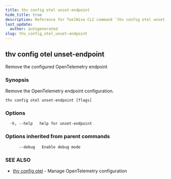 ```yaml
---
title: thv config otel unset-endpoint
hide_title: true
description: Reference for ToolHive CLI command `thv config otel unset-endpoint`
last_update:
  author: autogenerated
slug: thv_config_otel_unset-endpoint
---
```


## thv config otel unset-endpoint

Remove the configured OpenTelemetry endpoint

### Synopsis

Remove the OpenTelemetry endpoint configuration.

```
thv config otel unset-endpoint [flags]
```

### Options

```
  -h, --help   help for unset-endpoint
```

### Options inherited from parent commands

```
      --debug   Enable debug mode
```

### SEE ALSO

* [thv config otel](thv_config_otel.md)	 - Manage OpenTelemetry configuration

